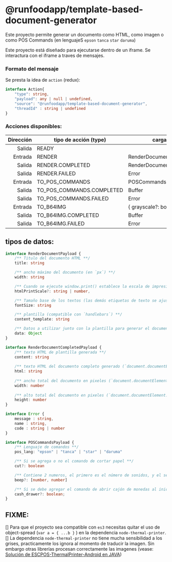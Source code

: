 # @runfoodapp/template-based-document-generator

Este proyecto permite generar un documento como HTML, como imagen o como POS Commands (en lenguajeS `epson`
`tanca`
`star`
`daruma`)

Este proyecto está diseñado para ejecutarse dentro de un iframe. Se interactura con el iframe a traves de mensajes.

### Formato del mensaje
Se presta la idea de `action` (redux):
```typescript
interface Action{
    "type": string,
    "payload": any | null | undefined,
    "source": "@runfoodapp/template-based-document-generator",
    "threadId" : string | undefined
}
```


### Acciones disponibles:
| Dirección | tipo de acción (type) | carga (payload) |
|---:|---|---|
| Salida | READY |  |
| Entrada | RENDER | RenderDocumentPayload |
| Salida | RENDER.COMPLETED | RenderDocumentCompletedPayload |
| Salida | RENDER.FAILED | Error |
| Entrada | TO_POS_COMMANDS | POSCommandsPayload |
| Salida | TO_POS_COMMANDS.COMPLETED | Buffer |
| Salida | TO_POS_COMMANDS.FAILED | Error |
| Entrada | TO_B64IMG | {    grayscale?: boolean } \| null |
| Salida | TO_B64IMG.COMPLETED | Buffer |
| Salida | TO_B64IMG.FAILED | Error |


## tipos de datos:

```typescript
interface RenderDocumentPayload {
    /** Titulo del documento HTML **/
    title: string

    /** ancho máximo del documento (en `px`) **/
    width: string

    /** Cuando se ejecute window.print() establece la escala de impresión (zoom-in o zoom-out) **/
    htmlPrintScale?: string | number,

    /** Tamaño base de los textos (las demás etiquetas de texto se ajustarán basados en este tamaño base) **/
    fontSize: string

    /** plantilla (compatible con `handlebars`) **/
    content_template: string

    /** Datos a utilizar junto con la plantilla para generar el documento **/
    data: Object
}
```

```typescript
interface RenderDocumentCompletedPayload {
    /** texto HTML de plantilla generada **/
    content: string
    
    /** texto HTML del documento completo generado (`document.documentElement.innerHTML`) **/
    html: string
    
    /** ancho total del documento en pixeles (`document.documentElement.offsetWidth`) **/
    width: number
    
    /** alto total del documento en pixeles (`document.documentElement.offsetHeight`) **/
    height: number
}
```

```typescript
interface Error {
    message : string,
    name : string,
    code : string | number
}
```

```typescript
interface POSCommandsPayload {
    /** Lenguaje de comandos **/
    pos_lang: "epson" | "tanca" | "star" | "daruma"

    /** Si se agrega o no el comando de cortar papel **/
    cut?: boolean

    /** Contiene 2 numeros, el primero es el número de sonidos, y el segundo la duración de cada sonido (en ms) **/
    beep?: [number, number]

    /** Si se debe agregar el comando de abrir cajón de monedas al inicio **/
    cash_drawer?: boolean;
}

```

## FIXME:
[] Para que el proyecto sea compatible con `es3` necesitas quitar el uso de object-spread (`var a = { ...b }` ) en la dependencia `node-thermal-printer`.
[] La dependencia `node-thermal-printer` no tiene mucha sensibilidad a los grises, practicamente los ignora al momento de traducir la imagen. Sin embargo otras librerías procesan correctamente las imagenes (vease: [Solución de ESCPOS-ThermalPrinter-Android en JAVA](https://github.com/DantSu/ESCPOS-ThermalPrinter-Android/blob/f61030e46269319e2d72b938501676420657b9c8/escposprinter/src/main/java/com/dantsu/escposprinter/EscPosPrinterCommands.java#L166))